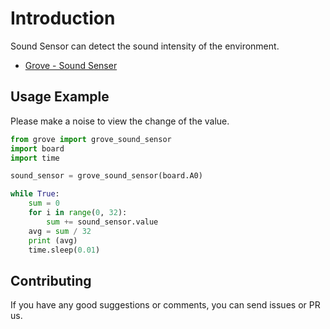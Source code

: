 # Introduction
Sound Sensor can detect the sound intensity of the environment.

- [Grove - Sound Senser](https://www.seeedstudio.com/Grove-Sound-Sensor.html)

## Usage Example
Please make a noise to view the change of the value.

```python
from grove import grove_sound_sensor
import board
import time

sound_sensor = grove_sound_sensor(board.A0)

while True:
    sum = 0
    for i in range(0, 32):
        sum += sound_sensor.value
    avg = sum / 32
    print (avg)
    time.sleep(0.01)
```

## Contributing

If you have any good suggestions or comments, you can send issues or PR us.
